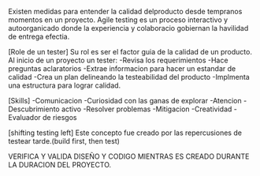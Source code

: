 Existen medidas para entender la calidad delproducto desde tempranos momentos en un proyecto.
Agile testing es un proceso interactivo y autoorganicado donde la experiencia y colaboracio gobiernan la havilidad de entrega efectia.

[Role de un tester]
Su rol es ser el factor guia de la calidad de un producto.
Al inicio de un proyecto un tester:
-Revisa los requerimientos
-Hace preguntas aclaratorios
-Extrae informacion para hacer un estandar de calidad
-Crea un plan delineando la testeabilidad del producto
-Implmenta una estructura para lograr calidad.

[Skills]
-Comunicacion
-Curiosidad con las ganas de explorar
-Atencion
-Descubrimiento activo
-Resolver problemas
-Mitigacion
-Creatividad
-Evaluador de riesgos

[shifting testing left]
Este concepto fue creado por las repercusiones de testear tarde.(build first, then test)

VERIFICA Y VALIDA DISEÑO Y CODIGO MIENTRAS ES CREADO DURANTE LA DURACION DEL PROYECTO.
